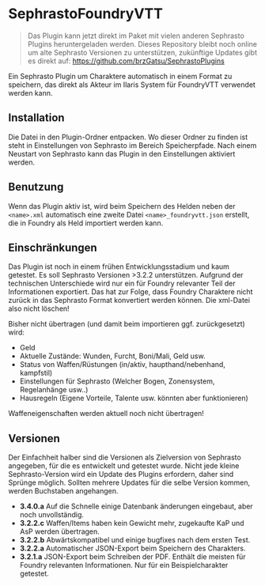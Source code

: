 # SephrastoFoundryVTT
> Das Plugin kann jetzt direkt im Paket mit vielen anderen Sephrasto Plugins heruntergeladen werden. Dieses Repository bleibt noch online um alte Sephrasto Versionen zu unterstützen, zukünftige Updates gibt es direkt auf: https://github.com/brzGatsu/SephrastoPlugins


Ein Sephrasto Plugin um Charaktere automatisch in einem Format zu speichern, das direkt als Akteur im Ilaris System für FoundryVTT verwendet werden kann.

## Installation

Die Datei in den Plugin-Ordner entpacken. Wo dieser Ordner zu finden ist steht in Einstellungen von Sephrasto im Bereich Speicherpfade. Nach einem Neustart von Sephrasto kann das Plugin in den Einstellungen aktiviert werden.

## Benutzung

Wenn das Plugin aktiv ist, wird beim Speichern des Helden neben der `<name>.xml` automatisch eine zweite Datei `<name>_foundryvtt.json` erstellt, die in Foundry als Held importiert werden kann.

## Einschränkungen

Das Plugin ist noch in einem frühen Entwicklungsstadium und kaum getestet. Es soll Sephrasto Versionen >3.2.2 unterstützen. Aufgrund der technischen Unterschiede wird nur ein für Foundry relevanter Teil der Informationen exportiert. Das hat zur Folge, dass Foundry Charaktere nicht zurück in das Sephrasto Format konvertiert werden können. Die xml-Datei also nicht löschen!

Bisher nicht übertragen (und damit beim importieren ggf. zurückgesetzt) wird:

- Geld
- Aktuelle Zustände: Wunden, Furcht, Boni/Mali, Geld usw.
- Status von Waffen/Rüstungen (in/aktiv, haupthand/nebenhand, kampfstil)
- Einstellungen für Sephrasto (Welcher Bogen, Zonensystem, Regelanhänge usw..)
- Hausregeln (Eigene Vorteile, Talente usw. könnten aber funktionieren)

Waffeneigenschaften werden aktuell noch nicht übertragen!

## Versionen

Der Einfachheit halber sind die Versionen als Zielversion von Sephrasto angegeben, für die es entwickelt und getestet wurde. Nicht jede kleine Sephrasto-Version wird ein Update des Plugins erfordern, daher sind Sprünge möglich. Sollten mehrere Updates für die selbe Version kommen, werden Buchstaben angehangen.

- **3.4.0.a** Auf die Schnelle einige Datenbank änderungen eingebaut, aber noch unvollständig.
- **3.2.2.c** Waffen/Items haben kein Gewicht mehr, zugekaufte KaP und AsP werden übertragen.
- **3.2.2.b** Abwärtskompatibel und einige bugfixes nach dem ersten Test.
- **3.2.2.a** Automatischer JSON-Export beim Speichern des Charakters.
- **3.2.1.a** JSON-Export beim Schreiben der PDF. Enthält die meisten für Foundry relevanten Informationen. Nur für ein Beispielcharakter getestet.
